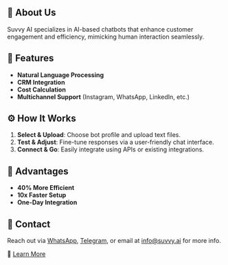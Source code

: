 ## 🤖 About Us
Suvvy AI specializes in AI-based chatbots that enhance customer engagement and efficiency, mimicking human interaction seamlessly.

## 🌟 Features
- **Natural Language Processing**
- **CRM Integration**
- **Cost Calculation**
- **Multichannel Support** (Instagram, WhatsApp, LinkedIn, etc.)

## ⚙️ How It Works
1. **Select & Upload**: Choose bot profile and upload text files.
2. **Test & Adjust**: Fine-tune responses via a user-friendly chat interface.
3. **Connect & Go**: Easily integrate using APIs or existing integrations.

## 🚀 Advantages
- **40% More Efficient**
- **10x Faster Setup**
- **One-Day Integration**

## 📧 Contact
Reach out via [WhatsApp](https://wa.me/971585987835), [Telegram](https://t.me/anton_bes88), or email at info@suvvy.ai for more info.

🔗 [Learn More](https://suvvy.ai)
